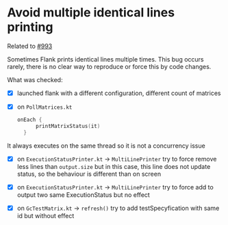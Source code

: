 # Avoid multiple identical lines printing

Related to [#993](https://github.com/Flank/flank/issues/993)

Sometimes Flank prints identical lines multiple times. This bug occurs rarely, there is no clear way to reproduce or force this by code changes.

What was checked:

- [X] launched flank with a different configuration, different count of matrices
- [X] on ```PollMatrices.kt```  
  
  ```kotlin
  onEach {
        printMatrixStatus(it)
    }
  ```

It always executes on the same thread so it is not a concurrency issue

- [X] on ```ExecutionStatusPrinter.kt``` -> ```MultiLinePrinter``` try to force remove less lines than ```output.size``` but in this case, this line does not update status, so the behaviour is different than on screen
  
- [X] on ```ExecutionStatusPrinter.kt``` -> ```MultiLinePrinter``` try to force add to output two same ExecutionStatus but no effect

- [X] on ```GcTestMatrix.kt``` -> ```refresh()``` try to add testSpecyfication with same id but without effect
